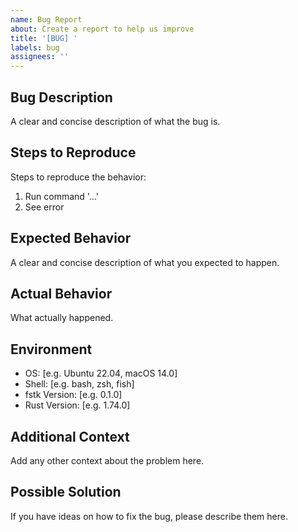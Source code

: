 ```yaml
---
name: Bug Report
about: Create a report to help us improve
title: '[BUG] '
labels: bug
assignees: ''
---
```


## Bug Description
A clear and concise description of what the bug is.

## Steps to Reproduce
Steps to reproduce the behavior:

1. Run command '...'
2. See error

## Expected Behavior
A clear and concise description of what you expected to happen.

## Actual Behavior
What actually happened.

## Environment
- OS: [e.g. Ubuntu 22.04, macOS 14.0]
- Shell: [e.g. bash, zsh, fish]
- fstk Version: [e.g. 0.1.0]
- Rust Version: [e.g. 1.74.0]

## Additional Context
Add any other context about the problem here.

## Possible Solution
If you have ideas on how to fix the bug, please describe them here.